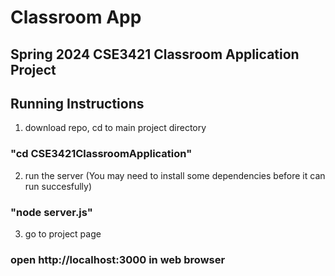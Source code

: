 # Classroom App #
## Spring 2024 CSE3421 Classroom Application Project ##

## Running Instructions

1. download repo, cd to main project directory 
### "cd CSE3421ClassroomApplication" ###

2. run the server (You may need to install some dependencies before it can run succesfully)
### "node server.js" ###

3. go to project page
### open http://localhost:3000 in web browser ###


